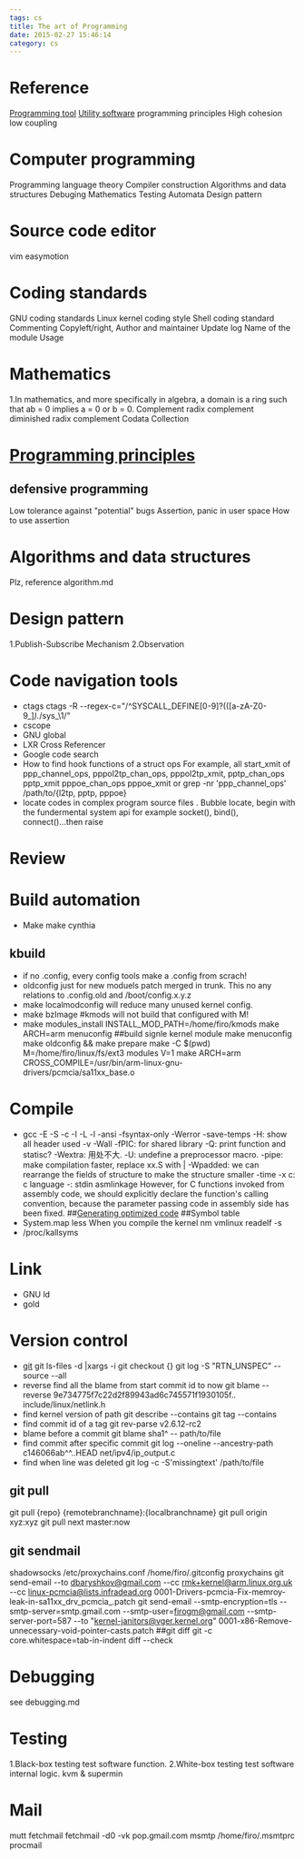 ```yaml
---
tags: cs
title: The art of Programming
date: 2015-02-27 15:46:14
category: cs
---
```

# Reference
[Programming tool](https://en.wikipedia.org/wiki/Programming_tool)
[Utility software](https://en.wikipedia.org/wiki/Utility_software)
programming principles
High cohesion low coupling
# Computer programming
Programming language theory
Compiler construction
Algorithms and data structures
Debuging
Mathematics
Testing
Automata
Design pattern
# Source code editor
vim
easymotion
# Coding standards
GNU coding standards
Linux kernel coding style
Shell coding standard
Commenting
Copyleft/right,
Author and maintainer
Update log
Name of the module
Usage
# Mathematics
1.In mathematics, and more specifically in algebra, a domain is a ring such that ab = 0 implies a = 0 or b = 0.
Complement
radix complement
diminished radix complement
Codata
Collection
# [Programming principles](http://en.wikipedia.org/wiki/Category:Programming_principles)
## defensive programming
Low tolerance against "potential" bugs
Assertion, panic in user space
How to use assertion
# Algorithms and data structures
Plz, reference algorithm.md
# Design pattern
1.Publish-Subscribe Mechanism 
2.Observation
# Code navigation tools
* ctags
ctags -R --regex-c="/^SYSCALL_DEFINE[0-9]?\(([a-zA-Z0-9_]*).*/sys_\1/"
* cscope
* GNU global
* LXR Cross Referencer
* Google code search
* How to find hook functions of a struct ops
For example, all start_xmit of ppp_channel_ops, 
pppol2tp_chan_ops, pppol2tp_xmit,
pptp_chan_ops pptp_xmit
pppoe_chan_ops pppoe_xmit
or grep -nr 'ppp_channel_ops' /path/to/{l2tp, pptp, pppoe}
* locate codes in complex program source files .
Bubble locate, begin with the fundermental system api for example socket(), bind(), connect()...then raise
# Review
# Build automation
* Make
make cynthia
## kbuild
* if no .config, every config tools make a .config from scrach!
* oldconfig just for new moduels patch merged in trunk. This no any relations to .config.old and /boot/config.x.y.z
* make localmodconfig will reduce many unused kernel config.
* make bzImage  #kmods will not build that configured with M! 
* make modules_install INSTALL_MOD_PATH=/home/firo/kmods
make ARCH=arm menuconfig
##build signle kernel module
make menuconfig
make oldconfig && make prepare
make -C $(pwd) M=/home/firo/linux/fs/ext3 modules V=1
make ARCH=arm CROSS_COMPILE=/usr/bin/arm-linux-gnu- drivers/pcmcia/sa11xx_base.o
# Compile
* gcc
-E -S -c 
-I -L -l
-ansi
-fsyntax-only 
-Werror
-save-temps
-H: show all header used
-v
-Wall
-fPIC: for shared library
-Q: print function and statisc?
-Wextra: 用处不大.
-U: undefine a preprocessor macro.
-pipe: make compilation faster, replace xx.S with |
-Wpadded: we can rearrange the fields of structure to make the structure smaller
-time
-x c: c language
-: stdin
asmlinkage
However, for C functions invoked from assembly code, 
we should explicitly declare the function's calling convention, 
because the parameter passing code in assembly side has been fixed. 
##[Generating optimized code](http://www.stlinux.com/devel/debug/jtag/build?q=node/82)
##Symbol table
* System.map less 
When you compile the kernel
nm vmlinux
readelf -s 
* /proc/kallsyms
# Link
* GNU ld
* gold
# Version control
* [git](http://git-scm.com/docs)
git ls-files -d |xargs -i git checkout {}
git log -S "RTN_UNSPEC" --source --all
* reverse find all the blame from start commit id to now
git blame --reverse 9e734775f7c22d2f89943ad6c745571f1930105f..   include/linux/netlink.h
* find kernel version of path
git describe --contains
git tag --contains <id>
* find commit id of a tag
git rev-parse v2.6.12-rc2
*  blame before a commit
git blame sha1^ -- path/to/file
* find commit after specific commit
git log  --oneline  --ancestry-path   c146066ab^^..HEAD  net/ipv4/ip_output.c
* find when line was deleted
git log -c -S'missingtext' /path/to/file
## git pull
git pull {repo} {remotebranchname}:{localbranchname}
git pull origin xyz:xyz
git pull next master:now
## git sendmail
shadowsocks
/etc/proxychains.conf
/home/firo/.gitconfig
proxychains git send-email --to dbaryshkov@gmail.com --cc rmk+kernel@arm.linux.org.uk --cc linux-pcmcia@lists.infradead.org  0001-Drivers-pcmcia-Fix-memroy-leak-in-sa11xx_drv_pcmcia_.patch
git send-email --smtp-encryption=tls --smtp-server=smtp.gmail.com --smtp-user=firogm@gmail.com --smtp-server-port=587 --to "kernel-janitors@vger.kernel.org" 0001-x86-Remove-unnecessary-void-pointer-casts.patch
##git diff
git -c core.whitespace=tab-in-indent diff --check
# Debugging
see debugging.md
# Testing
1.Black-box testing test software function.
2.White-box testing test software internal logic.
kvm  & supermin
# Mail
mutt
fetchmail
fetchmail -d0 -vk pop.gmail.com
msmtp
/home/firo/.msmtprc
procmail
